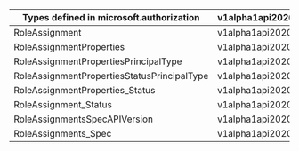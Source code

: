 | Types defined in microsoft.authorization    | v1alpha1api20200801preview |
|---------------------------------------------|----------------------------|
| RoleAssignment                              | v1alpha1api20200801preview |
| RoleAssignmentProperties                    | v1alpha1api20200801preview |
| RoleAssignmentPropertiesPrincipalType       | v1alpha1api20200801preview |
| RoleAssignmentPropertiesStatusPrincipalType | v1alpha1api20200801preview |
| RoleAssignmentProperties_Status             | v1alpha1api20200801preview |
| RoleAssignment_Status                       | v1alpha1api20200801preview |
| RoleAssignmentsSpecAPIVersion               | v1alpha1api20200801preview |
| RoleAssignments_Spec                        | v1alpha1api20200801preview |
